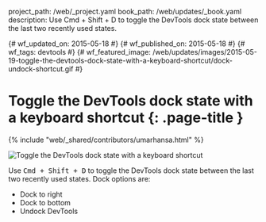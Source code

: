 project_path: /web/_project.yaml book_path: /web/updates/_book.yaml description: Use Cmd + Shift + D to toggle the DevTools dock state between the last two recently used states.

{# wf_updated_on: 2015-05-18 #} {# wf_published_on: 2015-05-18 #} {# wf_tags: devtools #} {# wf_featured_image: /web/updates/images/2015-05-19-toggle-the-devtools-dock-state-with-a-keyboard-shortcut/dock-undock-shortcut.gif #}

# Toggle the DevTools dock state with a keyboard shortcut {: .page-title }

{% include "web/_shared/contributors/umarhansa.html" %}

<img src="/web/updates/images/2015-05-19-toggle-the-devtools-dock-state-with-a-keyboard-shortcut/dock-undock-shortcut.gif" alt="Toggle the DevTools dock state with a keyboard shortcut" />

Use <kbd class="kbd">Cmd + Shift + D</kbd> to toggle the DevTools dock state between the last two recently used states. Dock options are:

<ul>
  
<li>Dock to right</li>
<li>Dock to bottom</li>
<li>Undock DevTools</li>
</ul>